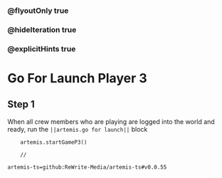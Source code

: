 ### @flyoutOnly true
### @hideIteration true
### @explicitHints true

# Go For Launch Player 3

## Step 1
When all crew members who are playing are logged into the world and ready, run the ``||artemis.go for launch||`` block

```ghost
    artemis.startGameP3()
```
```template
    //
```

```package
artemis-ts=github:ReWrite-Media/artemis-ts#v0.0.55
```